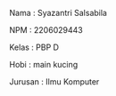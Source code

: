Nama    : Syazantri Salsabila

NPM     : 2206029443

Kelas   : PBP D

Hobi    : main kucing

Jurusan : Ilmu Komputer